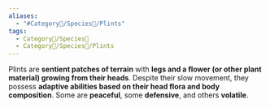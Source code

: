 ```yaml
---
aliases:
  - "#Category🔰/Species🔘/Plints"
tags:
  - Category🔰/Species🔘
  - Category🔰/Species🔘/Plints
---
```

Plints are **sentient patches of terrain** with **legs and a flower (or other plant material) growing from their heads**. Despite their slow movement, they possess **adaptive abilities based on their head flora and body composition**. Some are **peaceful**, some **defensive**, and others **volatile**.